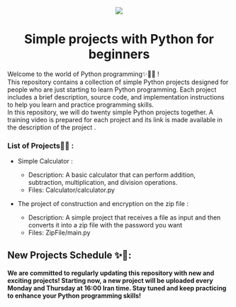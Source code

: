 <p align='center'>
 <img src="https://tehranlancer.com/media/2023/06/logo_lancer_h-2-copy.png">
</p>
<h1 align='center'>Simple projects with Python for beginners</h1>
<p>Welcome to the world of Python programming✨👋🏼 ! <br> This repository contains a collection of simple Python projects designed for people who are just starting to learn Python programming. Each project includes a brief description, source code, and implementation instructions to help you learn and practice programming skills. <br> In this repository, we will do twenty simple Python projects together. A training video is prepared for each project and its link is made available in the description of the project .</p>
<h3>List of Projects📃✨ :</h3>
<ul>
  <li>Simple Calculator : <p> <ul> 
   <li>Description: A basic calculator that can perform addition, subtraction, multiplication, and division operations.</li>
   <li>Files: Calculator/calculator.py</li>
  </ul>
</p></li>
    <li>The project of construction and encryption on the zip file : <p> <ul> 
   <li>Description: A simple project that receives a file as input and then converts it into a zip file with the password you want</li>
   <li>Files: ZipFile/main.py </li>
  </ul>
</p></li>
</ul>

<h2>New Projects Schedule ✨🚀: </h2>
<h4>
We are committed to regularly updating this repository with new and exciting projects! Starting now, a new project will be uploaded every Monday and Thursday at 16:00 Iran time. Stay tuned and keep practicing to enhance your Python programming skills!</h4>

</ul>
